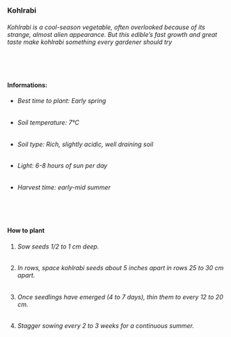 ### Kohlrabi

###### Kohlrabi is a cool-season vegetable, often overlooked because of its strange, almost alien appearance. But this edible’s fast growth and great taste make kohlrabi something every gardener should try

###### ‎

#### Informations:

-   ###### Best time to plant: Early spring
-   ###### Soil temperature: 7°C
-   ###### Soil type: Rich, slightly acidic, well draining soil
-   ###### Light: 6-8 hours of sun per day
-   ###### Harvest time: early-mid summer

###### ‎

#### How to plant

1. ###### Sow seeds 1/2 to 1 cm deep.
2. ###### In rows, space kohlrabi seeds about 5 inches apart in rows 25 to 30 cm apart.
3. ###### Once seedlings have emerged (4 to 7 days), thin them to every 12 to 20 cm.
4. ###### Stagger sowing every 2 to 3 weeks for a continuous summer.
